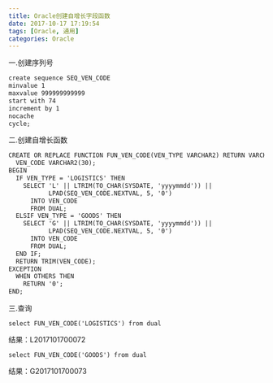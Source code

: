 ```yaml
---
title: Oracle创建自增长字段函数
date: 2017-10-17 17:19:54
tags: [Oracle, 通用]
categories: Oracle
---
```

一.创建序列号
<!--more-->
``` xml
create sequence SEQ_VEN_CODE
minvalue 1
maxvalue 999999999999
start with 74
increment by 1
nocache
cycle;
```
二.创建自增长函数
``` xml
CREATE OR REPLACE FUNCTION FUN_VEN_CODE(VEN_TYPE VARCHAR2) RETURN VARCHAR2 IS
  VEN_CODE VARCHAR2(30);
BEGIN
  IF VEN_TYPE = 'LOGISTICS' THEN
    SELECT 'L' || LTRIM(TO_CHAR(SYSDATE, 'yyyymmdd')) ||
           LPAD(SEQ_VEN_CODE.NEXTVAL, 5, '0')
      INTO VEN_CODE
      FROM DUAL;
  ELSIF VEN_TYPE = 'GOODS' THEN
    SELECT 'G' || LTRIM(TO_CHAR(SYSDATE, 'yyyymmdd')) ||
           LPAD(SEQ_VEN_CODE.NEXTVAL, 5, '0')
      INTO VEN_CODE
      FROM DUAL;
  END IF;
  RETURN TRIM(VEN_CODE);
EXCEPTION
  WHEN OTHERS THEN
    RETURN '0';
END;
```
三.查询

`select FUN_VEN_CODE('LOGISTICS') from dual`

结果：L2017101700072

`select FUN_VEN_CODE('GOODS') from dual`

结果：G2017101700073 







